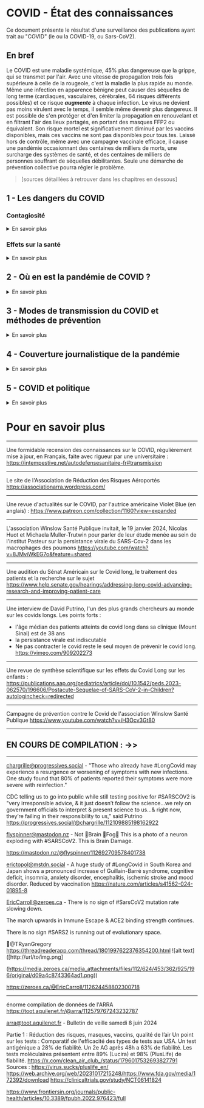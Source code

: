 # COVID - État des connaissances
Ce document présente le résultat d'une surveillance des publications ayant trait au "COVID" (le ou la COVID-19, ou Sars-CoV2).
## En bref 

Le COVID est une maladie systémique, 45% plus dangereuse que la grippe, qui se transmet par l'air. Avec une vitesse de propagation trois fois supérieure à celle de la rougeole, c'est la maladie la plus rapide au monde. Même une infection en apparence bénigne peut causer des séquelles de long terme (cardiaques, vasculaires, cérébrales, 64 risques différents possibles) et ce risque ***augmente*** à chaque infection. Le virus ne devient pas moins virulent avec le temps, il semble même devenir plus dangereux. Il est possible de s'en protéger et d'en limiter la propagation en renouvelant et en filtrant l'air des lieux partagés, en portant des masques FFP2 ou équivalent. Son risque mortel est significativement diminué par les vaccins disponibles, mais ces vaccins ne sont pas disponibles pour tous.tes. Laissé hors de contrôle, même avec une campagne vaccinale efficace, il cause une pandémie occasionnant des centaines de milliers de morts, une surcharge des systèmes de santé, et des centaines de milliers de personnes souffrant de séquelles débilitantes. Seule une démarche de prévention collective pourra régler le problème.

> [sources détaillées à retrouver dans les chapitres en dessous]

## 1 - Les dangers du COVID

  
  ### Contagiosité
  <details> > <summary> En savoir plus </summary> 
    
«La contagiosité des aérosols de SRAS-CoV-2 exhalés est suffisante pour transmettre le covid-19 en quelques minutes» «Ce temps peut être aussi court que 6 min lorsqu'un individu hautement infectieux pénètre dans la pièce ou seulement 1 min si la personne infectée a déjà été dans la pièce suffisamment longtemps pour que la concentration de virus dans l'air atteigne la saturation.»

> https://www.nature.com/articles/s41598-023-47829-8

    
  Le COVID (variant Omicron) est la maladie à la vitesse de propagation la plus rapide connue de l'homme à cause d'un taux de reproduction très élevé (R=5, celui de la Rougeole est de R=15) et d'un temps de génération très court (<5j, celui de la rougeole 15j). 
  
  > Source https://twitter.com/JPWeiland/status/1473848483593728006


</details>

### Effets sur la santé
<details> > <summary> En savoir plus </summary> 

#### -------- Mortalité directe (morts "du COVID")
<details> > <summary> En savoir plus </summary>
Le COVID (tous variants, tous statuts vaccinaux) a un taux de léthalité directe de 8 à 9% supérieur à celui de la grippe. Ce taux de léthalité directe ne prend pas en compte les effets secondaires, qui sont nombreux et fréquents (cf. plus bas)

  > Source https://www.thelancet.com/journals/laninf/article/PIIS1473-3099(23)00684-9/fulltext#%20

</details>

#### -------- Mortalité indirecte (morts "avec le COVID")
<details> > <summary> En savoir plus </summary>

  Les excès de décès "de cause naturelle" observés aux USA seraient en grande partie liés au COVID. Une nouvelle étude fournit des données les plus convaincantes à ce jour pour suggérer que les taux de mortalité excédentaires dus à des maladies chroniques et à d'autres causes naturelles sont en fait dus aux infections par COVID-19.
  
> https://www.pnas.org/doi/full/10.1073/pnas.2313661121

> https://www.bu.edu/sph/news/articles/2024/new-analysis-reveals-many-excess-deaths-attributed-to-natural-causes-are-actually-uncounted-covid-19-deaths/

Accidents vasculaires cérébraux, crises cardiaques, morts subites : L'Amérique comprend-elle les risques à long terme liés à l'infection par le COVID ?

> https://fortune.com/2022/10/06/strokes-heart-attacks-sudden-death-america-long-term-risks-catching-covid-carolyn-barber/

Les survivants d'une forme grave de COVID-19 ont deux fois et demie plus de risques de mourir dans l'année qui suit la maladie que les personnes qui n'ont jamais été infectées. Il convient de noter que près de 80 % des décès en aval n'étaient pas dus à des complications typiques du COVID, telles qu'une détresse respiratoire aiguë ou des causes cardiaques.

> https://www.frontiersin.org/journals/medicine/articles/10.3389/fmed.2021.778434/full

</details>

#### -------- Le COVID est une maladie systémique, affectant tous les organes
<details> > <summary> En savoir plus </summary> 
Sur 94 indices de santé sélectionnés par le CDC, le COVID en affecte 64 (contre 6 pour la grippe).
Tous les systèmes d'organes ont plus de chance d'être affectés par le COVID que par la grippe (à l'exception du système pulmonaire, plus affecté par la grippe).
Tous risques d'effets délétères sur la santé confondus, le COVID est 45% plus à même d'affecter votre santé que la grippe.
  
> Source https://www.thelancet.com/journals/laninf/article/PIIS1473-3099(23)00684-9/fulltext#%20

Le virus persiste pendant très longtemps dans de multiples organes, et cette persistence semble être corrélée aux symptômes du COVID long

> https://www.thelancet.com/journals/laninf/article/PIIS1473-3099(24)00171-3/fulltext?dgcid=raven_jbs_aip_email

Une étude qui prouve que le COVID-19 est beaucoup plus nocif et mortel que la grippe.
Dr. Al-Aly a écrit: «Nous avons observé des risques plus élevés de décès, d’utilisation des soins de santé et d'atteinte dans la plupart des systèmes d’organes dans la COVID-19 que dans la grippe. Cela était évident pour les variants pré-Delta, Delta et l'Omicron. Et aussi évident chez les sujets vaccinés et non vaccinés. Le COVID-19 reste une menace beaucoup plus grave pour la santé humaine que la grippe. »
Il a ajouté que les résultats de l'étude soulignent que «COVID-19 est vraiment une maladie multisystémique et que la grippe est plutôt un virus respiratoire.

> Source: https://www.wsws.org/en/articles/2023/12/18/covi-d18.html

</details>

#### -------- Durée de persistence des symptômes, "COVID long"

<details> > <summary> En savoir plus </summary> 
Le COVID a des effets plus importants sur la santé dans la phase post-aigüe que dans la phase aigüe, comme c'est d'ailleur le cas de la grippe.
  
> Source https://www.thelancet.com/journals/laninf/article/PIIS1473-3099(23)00684-9/fulltext#%20

Dans une interview, des chercheurs spécialistes du COVID disent qu'ils continuent à se masquer surtout par crainte du COVID long
> https://www.youtube.com/watch?v=rMt6ZV-hHSE

Le virus persiste pendant très longtemps dans de multiples organes, et cette persistence semble être corrélée aux symptômes du COVID long

> https://www.thelancet.com/journals/laninf/article/PIIS1473-3099(24)00171-3/fulltext?dgcid=raven_jbs_aip_email

Des scientifiques de l'institut Pasteur démontrent la persistance virale du SARS-CoV-2, vivant, dans l'organisme jusqu'à 18 mois après l'infection

> https://www.nature.com/articles/s41590-023-01661-4


Des statistiques sur la population Canadienne révèlent que le pourcentage d'adultes présentant des symptômes à long terme augmente avec le nombre d'infections à la COVID-19 (15% pour une infection, 35 à 40% pour 3 infections)
Près de la moitié des adultes canadiens ayant déclaré ressentir encore des symptômes à long terme de la COVID-19 ont aussi déclaré n’avoir constaté aucune amélioration au fil du temps. 
10% de la population déclare présenter des symptomes à long terme.
Dre Mona Nemer (@SciChefCan), conseillère scientifique en chef du Canada : "Même les cas bénins d'infection par le SRAS-CoV-2 risquent de se transformer en covid longue, et ces résultats suggèrent que la menace augmente en cas d'infections multiples. 

> https://www150.statcan.gc.ca/n1/pub/75-006-x/2023001/article/00015-fra.htm

L'émulation scientifique et médicale autour du "COVID long" permet de (re)découvrir des phénomènes similaires dans d'autres infections, comme la grippe.
«Il est tout à fait clair que la "grippe longue" est pire que la grippe, tout comme le Covid long est pire que le Covid», a déclaré le Dr ziyad Al-Aly, un épidémiologiste clinique de l’Université de Washington à Saint-Louis, dans le Missouri, qui a dirigé la recherche. 
Il a été motivé pour étudier le phénomène après avoir observé l'ampleur des maladies de longue durée rencontrées par les personnes qui se sont rétablies de Covid.
« Il y a cinq ans, il ne me serait pas venu à l'idée d’examiner la possibilité d’une « longue grippe ». Mais l'une des principales leçons que nous avons apprises de cette pandémie est qu'un virus dont nous pensions tous initialement qu'il ne pourrait que causer de maladies graves laisse des millions de personnes atteintes de Covid longu, a-t-il déclaré. « Nous nous sommes demandé si cela pourrait se produire avec d’autres choses. Cela pourrait-il se produire avec la grippe, par exemple?»

> https://www.theguardian.com/society/2023/dec/14/long-flu-study-finds-flu-patients-at-higher-risk-of-longer-term-illness

Plus de la moitié des américains qui guérissent d'une infection Covid ont des symmptômes qui durent jusqu'à 3 ans.

> https://tinyurl.com/54xuebr7
> https://www.foxnews.com/health/over-half-people-get-covid-have-lingering-symptoms-3-years-study-finds

Le virus persiste dans le sang des années après l'infection. "Le SARS-CoV-2, le virus responsable du COVID-19, peut rester dans le corps humain longtemps après la disparition de l'infection initiale, des fragments étant retrouvés dans le sang jusqu'à 14 mois et dans les tissus pendant plus de 2 ans."

> https://neurosciencenews.com/long-covid-blood-25724/

</details>

#### -------- Effets sur le cerveau et les capacités intellectuelles
<details> > <summary> En savoir plus </summary> 

Une infection par le SARS-CoV-2 augmente le risque de maladie neurodégénérative, et devrait être considéré comme un facteur de risque de la maladie d'Alzheimer, bien que la distinction entre cause et accelération de la maladie manque encore de clarté

> https://www.thelancet.com/journals/laneur/article/PIIS1474-4422(24)00178-9/abstract 

Les enfants exposés au COVID-19 in utero risquent un retard neurodéveloppemental.
«Plus de 50 % des nourrissons exposés au SRAS-CoV-2 présentaient des scores ASQ-3 inférieurs à la limite attendue, avec environ la moitié classée avec un retard de développement neurodéveloppemental, principalement à 4 et 12 mois», écrivent les auteurs.

> https://www.cidrap.umn.edu/covid-19/study-shows-infants-exposed-covid-utero-risk-developmental-delay

«Ces résultats démontrent de manière robuste un ralentissement cognitif sévère et généralisé chez les personnes atteintes de Covid long.»

> https://medrxiv.org/content/10.1101/2023.12.03.23299331v1
> https://www.thelancet.com/journals/eclinm/article/PIIS2589-5370(24)00013-0/fulltext

Le risque d'apparition d'une nouvelle démence après un cas de Covid chez les adultes plus âgés (60 ans et plus), d'après une revue systématique de 11 études par rapport à des témoins, est accru de ~60% ; après un cas de Covid sévère, le risque est multiplié par 17 ; il se manifeste à 6 mois.

> https://papers.ssrn.com/sol3/papers.cfm?abstract_id=4716751 (preprint)

2 importantes études de cohortes prospectives sur les déficits cognitifs liés au Long Covid viennent d'être publiées. Le chercheur et médecin Eric Topol les résume :

> https://erictopol.substack.com/p/long-covid-and-cognitive-deficits

Un nombre croissante d'études nous montrent que le COVID a un impact conséquent sur le cerveau, y compris sur le QI.

> https://theconversation.com/mounting-research-shows-that-covid-19-leaves-its-mark-on-the-brain-including-with-significant-drops-in-iq-scores-224216

</details>

#### -------- Effets sur le système cardiovasculaire
<details> > <summary> En savoir plus </summary> 

De vastes études de suivi montrent que les personnes atteintes de COVID ont vu augmenter leur risque de complications cardiaques, y compris les crises cardiaques, les accidents vasculaires cérébraux et les arythmies. Ceux-ci peuvent survenir même chez les personnes présentant des symptômes légers ou chez les personnes jeunes et actives.
https://www.heartandstroke.ca/articles/coronavirus-heart-disease-and-stroke

</details>

#### -------- Effets sur le système immunitaire
<details> > <summary> En savoir plus </summary> 

La COVID-19 provoque le renouvellement et le vieillissement des cellules immunitaires responsables de la réponse à d’autres agents pathogènes. Ces cellules ont une capacité de renouvellement limitée, qui s'épuise lorsqu'elle est utilisée pour générer des cellules de lutte contre les maladies. Le COVID-19 active largement ces cellules et donc les vieillit. Les cellules T naives sont relativement indifférenciées, et la stimulation les amènera plus rapidement à la différenciation terminale et réduira en même temps leur capacité prolifative. Des études suggèrent également que le SRAS-COV-2 provoque une apoptose cellulaire (mort cellulaire programmée) de certains lymphocytes T dans le système immunitaire.

> https://whn.global/scientific/covid19-immune-dysregulation/

Une grande étude américaine a montré un risque plus élevé de bronchiolite et d'infection par le virus respiratoire syncytial (VRS) après une infection par le COVID-19.

> https://cabrioles.substack.com/p/quest-ce-qui-a-alimente-la-vague


"L'infection par le COVID-19 a plusieurs effets très préoccupants sur le système immunitaire qui pourraient facilement conduire à favoriser d'autres agents pathogènes et à aggraver les conséquences des réinfections par le COVID-19. Ce dysfonctionnement ou vieillissement du système immunitaire est au moins l'un des scénarios les plus probables expliquant les récentes vagues de maladies comme le VRS, la grippe, le streptocoque A et d'autres infections. En revanche, la dette immunitaire n'est pas considérée comme une explication viable, car l'augmentation de ces maladies se poursuit dans les pays qui ont déjà connu des flambées la saison dernière et voient l'immunité diminuer pour bon nombre de ces maladies. Une autre préoccupation sérieuse à ce stade est que les infections répétées par le COVID-19 pourraient conduire à l'épuisement des cellules T CD8+ cytotoxiques, ce qui pourrait avoir des effets en aval sur d'autres maladies comme les cancers, car les cellules T jouent un rôle essentiel dans la limitation de la prolifération tumorale et il a été démontré qu'elles peuvent se différencier et devenir dysfonctionnelles."

> https://cabrioles.substack.com/p/covid-19-et-dysregulation-immunitaire?publication_id=850442


Des fragments de virus SARS-CoV-2 peuvent se réassembler en complexes "zombie" (XenoAMP-dsDNA) et provoquer des réponses immunitaires majeures et stables, affectant des cellules saines, non infectées. Ce pĥénomène n'est pas observé dans le cas des coronavirus classiques causant les "coups de froid"

> https://www.pnas.org/doi/10.1073/pnas.2300644120

Dysrégulation persistante du complément du système immunitaire avec des signes de thrombo-inflammation, en cas de Long Covid actif.

> https://www.science.org/doi/10.1126/science.adg7942

Une étude de cohorte basée sur la population montre un risque accru de maladies auto-immunes après un COVID pendant au moins un an. Les chercheurs ont analysé une base de données de plus de 20 millions de personnesdiagnostiqués avec Covid au cours de la période 2020-21. 

> https://www.cidrap.umn.edu/covid-19/covid-tied-higher-risk-inflammatory-autoimmune-diseases-1-year.


Études observationnelles sur 10M de japonais.e.s et 10M de coréen.ne.s : Augmentation des risques de maladies rhumatismales d'origine autoimmune, telles que la polyarthride rhumatoïde et certaines formes de lupus

> https://www.medpagetoday.com/rheumatology/generalrheumatology/109000
> https://www.acpjournals.org/doi/10.7326/M23-1831

Une vidéo très pédagogique couvrant ces deux études :

> https://twitter.com/chantz_y/status/1765837555390660778



</details>


#### -------- Effets sur le système digestif
<details> > <summary> En savoir plus </summary> 

Un essai randomisé, en double aveugle, contrôle versus placebo, montre que moduler le microbiome intestinal est efficace pour soulager les symptômes du Covid Long.

> https://www.thelancet.com/journals/laninf/article/PIIS1473-3099(23)00685-0/fulltext

Le microbiome intestinal semble être un facteur permettant de prédire le risque de COVID long
> [https://www.cell.com/cell-host-microbe/abstract/S1931-3128(24)00122-7 ](https://www.cell.com/cell-host-microbe/abstract/S1931-3128(24)00122-7)

</details>


#### -------- Autres effets
<details> > <summary> En savoir plus </summary> 
  
Le Covid provoque des naissances prématurées (< 32 semaines de gestation). La vaccination prévient cet effet, apparemment de manière spectaculaire

> https://pnas.org/doi/epdf/10.1073/pnas.2311573120

Une infection au SARS-CoV-2 pourrait-elle causer des cancers ? On estime que les infections virales sont responsavles de 15 à 20% des cas de cancer dans le monde. "Nous ne comprenons pas encore très bien ce virus, donc je ne peux que spéculer sur son influence sur le cancer en attendant les résultats de cette étude. Mais nous savons qu'il cause une inflammation chronique, ce qui crée une situation favorable à davantage de mutations qui s'accumulent dans différentes cellules, et celles qui prolifèrent peuvent devenir cancéreuses". Akiko Iwasaki, professeur à la Yale School of Medicine

> https://fortune.com/2023/11/23/inside-long-covids-war-body-researchers-trying-find-out-virus-potential-cancer-carolyn-barber/


</details>

### Qui est affecté par le COVID ?

#### COVID long

Le microbiome intestinal semble être un facteur permettant de prédire le risque de COVID long
> [https://www.cell.com/cell-host-microbe/abstract/S1931-3128(24)00122-7 ](https://www.cell.com/cell-host-microbe/abstract/S1931-3128(24)00122-7)

</details>

## 2 - Où en est la pandémie de COVID ?
<details> > <summary> En savoir plus </summary> 

  En France, l'évolution de la pandémie est suivie via l'analyse de la présence de virus dans les eaux usées. Ces résultats peuvent être consultés en "temps réel" (par pas d'une semaine) ici :
  
  > https://tdelattre.shinyapps.io/SUMEau/

  Contrairement à la croyance commune, l'évolution du virus va vers davantage de dangerosité et de contagiosité. 

  > https://www.cell.com/action/showPdf?pii=S0092-8674%2823%2901400-9

</details>

## 3 - Modes de transmission du COVID et méthodes de prévention
<details> > <summary> En savoir plus </summary> 

  ### Comment le COVID se transmet et s'attrape
  <details> > <summary> En savoir plus </summary> 
Le COVID se transmet en respirant l'air contaminé par une autre personne. Il suffit que celle-ci respire dans la même pièce que vous. C'est encore pire si elle tousse, parle, chante, ou pratique un exercice physique (tout ce qui augmente l'activité respiratoire) mais la respiration suffit.

> https://www.thelancet.com/journals/lancet/article/PIIS0140-6736(21)00869-2/fulltext?ref=vc.ru
> https://www.bmj.com/content/378/bmj.o1929
> https://onlinelibrary.wiley.com/doi/full/10.1111/joim.13326
> https://academic.oup.com/cid/article/74/10/1722/6343417


Ferretti et al. étudient la corrélation entre la quantité de temps passé avec une personne infectée, en fonction des situations (famille, travail) avec la probabilité de développer infection. Un score à haut risque résulte de la vie dans le même foyer qu'une personne infectieuse. Une brève rencontre à une distance de 2 mètres pendant 15 minutes, le seuil de contact «pertinent» défini dans la recherche manuelle des contacts pendant la pandémie de COVID-19 dans la plupart des pays, aboutit à un faible score de risque.
    
> https://www.nature.com/articles/d41586-023-04063-6
> https://www.annualreviews.org/content/journals/10.1146/annurev-fluid-060220-113712

«La contagiosité des aérosols de SRAS-CoV-2 exhalés est suffisante pour transmettre le covid-19 en quelques minutes» «Ce temps peut être aussi court que 6 min lorsqu'un individu hautement infectieux pénètre dans la pièce ou seulement 1 min si la personne infectée a déjà été dans la pièce suffisamment longtemps pour que la concentration de virus dans l'air atteigne la saturation.»

> https://www.nature.com/articles/s41598-023-47829-8

Un guide militant mais rigoureux avec des vidéos très pédagogiques pour comprendre et visualiser l'aérosolisation du Covid-19

> https://cabrioles.substack.com/p/comprendre-et-visualiser-laerosolisation

  </details>

### Méthodes de prévention
<details> > <summary> En savoir plus </summary> 

#### En Résumé : 
Les seules méthodes efficaces pour éviter la contagion collective sont les masques (FPP2 ou plus), le renouvellement ou la filtration de l'air intérieur, l'isolement des contaminé.es. Toutes ces mesures permettent également la protection individuelle, à laquelle il faut évidemment ajouter la vaccination.

#### Sources portant sur plusieurs mesures de protection :
Un outil permettant de calculer le risque de contagion pour un lieu ou un évènement donné, en fonction des mesures appliquées. Outil développé par un panel international d'experts mandatés par l'OMS.
  
> https://partnersplatform.who.int/aria
> https://iris.who.int/handle/10665/376346

Guide du Collectif Casper pour la réduction des risques de transmission

> https://academia.hypotheses.org/47539




#### Vaccination

La vaccination des enfants permet une protection modérée contre le le covid long (35 à 42%) 

> https://publications.aap.org/pediatrics/article/doi/10.1542/peds.2023-064446/196419/Vaccine-Effectiveness-Against-Long-COVID-in?searchresult=1?autologincheck=redirected

La vaccination des mères enceintes n'a pas d'effet négatifs détectables sur le bébé. En revanche, elle diminue les risques pour le bébé d'avoir des hémorragies cérébrales, des encéphélopathies hypoxy-ischémiques, et le risque de décès. Etude sur 94000 grossesses.

> https://jamanetwork.com/journals/jama/fullarticle/2814537

Parmi les 67 millions de personnes au Royaume-Uni, les conséquences de l'absence de vaccin Covid, en particulier chez les adultes plus âgés (75 ans et plus) :
L'absence d'une injection présente un risque similaire de Covid grave que l'absence des 4 injections (2,7 contre 3,1 fois, respectivement), ce qui met en évidence l'affaiblissement de l'immunité.

> https://www.thelancet.com/journals/lancet/article/PIIS0140-6736(23)02467-4/fulltext

Protection vaccinale élevée contre le Covid modéré et sévère chez les enfants et les adolescents tout au long de la pandémie, avec un risque plus faible de complications cardiaques dans le groupe vacciné pendant les périodes Omicron. 

> https://acpjournals.org/doi/10.7326/M23-1754?utm_source=cmpnr&utm_campaign=lfa_240109_1&utm_content=1&cmp=1&utm_medium=email


#### Masques 

Des scientifiques et médecins qui étudient le COVID disebt qu'ils continuent à se protéger du COVID et à porter le masque, et expliquent pourquoi

> https://aus.social/@DenisCOVIDinfoguy/111604132349988991
> https://www.youtube.com/watch?v=rMt6ZV-hHSE

Une revue de la littérature révèle de nombreuses études observationnelles de haute qualité démontrant l'association de l'utilisation des masques faciaux dans la communauté et des obligation de masques avec une réduction de la propagation du SARS-CoV-2. 
Des données robustes étayent l'utilisation de masques faciaux dans les lieux partagés pour réduire la transmission du SARS-CoV-2 et devraient éclairer les réponses futures aux épidémies et pandémies causées par les virus respiratoires.

> https://jamanetwork.com/journals/jamanetworkopen/fullarticle/2811136

Revue systématique sur l'efficacité des masques (ils sont efficaces, les N95/FFP2 sou supérieurs ont à prévilégier, mais les masques n'épargnent pas de pratiquer les autres mesures de prévention.
> https://www.ingentaconnect.com/content/ben/iddt/2023/00000023/00000008/art00004


#### Filtration et renouvellement de l'air

Pour choisir un filtre, si un compromis est nécessaire, mieux vaut viser un grand CADR (quantité d'air nettoyé) qu'une finesse de filtration importante.

> https://www.youtube.com/watch?v=bzFJNiZX0us

un critère important pour éviter les infections dans les locaux partagés est d'atteindre un objectif spécifique de renouvellement de l'air par heure (ACH). Une cible efficace semble être 6 à 12 ACH.

> https://airsupportproject.com/strive-for-6-to-12-ach/

Etude de l'interaction complexe entre le temps, la densité virale dans l'air et la filtration, en examinant comment la durée d'exposition et la concentration des particules virales influencent l'efficacité des mesures préventives. On voit comme les masques et la filtration modifient les risques.

> https://airsupportproject.com/interplay-of-time-viral-density-and-filtration/

"That a pure atmosphere is necessary to preserve health I need not attempt to prove by reasoning; it is a thruth universally known and acknowledged." Thomas Tredgold in 1824.
Depuis 200 ans, des calculs ont été effectués pour définir la ventilation nécessaire dans les locaux partagés.

> More information on History section of https://nousaerons.fr/benchmark/
> https://docs.google.com/spreadsheets/d/1I5slGR5S__B8SKvKf1cWGpIXGFfQUnKM4aTNbK9LUnQ/edit#gid=0

Un programme du gouvernement Néo-Zélandais, visant à améliorer l'environnement scolaire via le monitoring des classes, dont le CO2 pour évaluer la qualité de la ventilation et des risques de contagion.

> https://www.education.govt.nz/our-work/changes-in-education/te-haratau/

Une réflexion des autorités américaines sur l'amélioration de l'aération dans les bâtiments publics et en particulier les écoles

> https://www.usgbc.org/articles/optimizing-school-efficiency-and-iaq-through-commissioning

#### Evitement des personnes contagieuses

« 40 % des enfants sont encore infectieux après une résolution des symptômes » « Ces résultats encouragent la prise en compte des mesures de prévention et de contrôle des infections pendant une période allant jusqu'à 10 jours après l'apparition des symptômes afin de réduire le risque de transmission résiduel autour des populations vulnérables ou immunodéprimées »

> https://www.cidrap.umn.edu/covid-19/covid-study-40-children-still-infectious-after-symptom-resolution

Une étude indiquant quand il est le plus efficace de se tester, l'évolution temporelle de la charge virale après l'apparition des premiers symptômes, et les stratégies d'isolement optimales :

> https://www.health.com/covid-test-timing-symptoms-8348633

</details>

</details>


## 4 - Couverture journalistique de la pandémie
<details> > <summary> En savoir plus </summary> 
  
La couverture journalistique globale du COVID est au mieux, extrèmement partielle et erronée, et dans l'ensemble, positivement mensongère

> https://www.thegauntlet.news/p/how-the-press-manufactured-consent 

Une interview de médecin couvrant correctement et clairement la plupart des sujets, mais ne donnant pas de sources

> https://www.ineteconomics.org/perspectives/blog/from-long-covid-odds-to-lost-iq-points-ongoing-threats-you-dont-know-about

"Travailler sur le Covid Long m'a appris à devenir un meilleur journaliste", par Ed Yong
"En tant que journaliste scientifique, j'ai écrit sur de nombreux sujets au cours de ma carrière. Aucun ne m'a autant affecté que le Covid  Long. Aucun n'a changé ma vision de ce que le journalisme peut faire et de comment il peut le faire de manière aussi profonde."

> https://cabrioles.substack.com/p/travailler-sur-le-covid-long-ma-appris

Article du New York Time article : quel est le risque d'infections répétées au covid-19 ?

> https://time.com/6553340/covid-19-reinfection-risk/

</details>

## 5 - COVID et politique
<details> > <summary> En savoir plus </summary>

  Why Democrats should do more on COVID
  
  > https://newrepublic.com/article/177849/biden-democrats-covid-pandemic-2024

</details>

# Pour en savoir plus
-------------------------------------------------------------------------------------------------------------------------
Une formidable recension des connaissances sur le COVID, régulièrement mise à jour, en Français, faite avec rigueur par une universitaire : https://intempestive.net/autodefensesanitaire-fr#transmission

--------
Le site de l'Association de Réduction des Risques Aéroportés 
https://associationarra.wordpress.com/

--------
Une revue d'actualités sur le COVID, par l'autrice américaine Violet Blue (en anglais) : https://www.patreon.com/collection/1160?view=expanded

--------
L'association Winslow Santé Publique invitait, le 19 janvier 2024,  Nicolas Huot et Michaela Muller-Trutwin pour parler de leur étude menée au sein de l'institut Pasteur sur la persistance virale du SARS-Cov-2 dans les macrophages des poumons
https://youtube.com/watch?v=8JMviWkEG7o&feature=shared

--------
Une audition du Sénat Américain sur le Covid long, le traitement des patients et la recherche sur le sujet
https://www.help.senate.gov/hearings/addressing-long-covid-advancing-research-and-improving-patient-care

--------
Une interview de David Putrino, l'un des plus grands chercheurs au monde sur les covids longs. Les points forts :
* l'âge médian des patients atteints de covid long dans sa clinique (Mount Sinai) est de 38 ans
* la persistance virale est indiscutable
* Ne pas contracter le covid reste le seul moyen de prévenir le covid long.
https://vimeo.com/909202273

--------
Une revue de synthèse scientifique sur les effets du Covid Long sur les enfants : 
https://publications.aap.org/pediatrics/article/doi/10.1542/peds.2023-062570/196606/Postacute-Sequelae-of-SARS-CoV-2-in-Children?autologincheck=redirected

--------
Campagne de prévention contre le Covid de l'association Winslow Santé Publique
https://www.youtube.com/watch?v=iH3Ocv3Gt80

-----------------------------------


EN COURS DE COMPILATION : ->>
------------------------------------


----------------------------------------------

chargrille@progressives.social - "Those who already have #LongCovid may experience a resurgence or worsening of symptoms with new infections. One study found that 80% of patients reported their symptoms were more severe with reinfection."

CDC telling us to go into public while still testing positive for #SARSCOV2 is "very irresponsible advice, & it just doesn’t follow the science...we rely on government officials to interpret & present science to us...& right now, they’re failing in their responsibility to us,” said Putrino
https://progressives.social/@chargrille/112109885198162922



flyspinner@mastodon.nz - Not 👏Brain 👏Fog👏
This is a photo of a neuron exploding with #SARSCoV2.
This is Brain Damage.

https://mastodon.nz/@flyspinner/112692709578401738


erictopol@mstdn.social - A huge study of #LongCovid in South Korea and Japan
shows a pronounced increase of Guillain-Barré syndrome, cognitive deficit, insomnia, anxiety disorder, encephalitis, ischemic stroke and mood disorder. Reduced by vaccination
https://nature.com/articles/s41562-024-01895-8


EricCarroll@zeroes.ca - There is no sign of #SarsCoV2 mutation rate slowing down.

The march upwards in Immune Escape & ACE2 binding strength continues.

There is no sign #SARS2 is running out of evolutionary space.

🧵@TRyanGregory
 https://threadreaderapp.com/thread/1801997622376354200.html
 ![alt text]([http://url/to/img.png]
 
 (https://media.zeroes.ca/media_attachments/files/112/624/453/362/925/196/original/d09a4c8743364ad1.png))

 https://zeroes.ca/@EricCarroll/112624458802300718

 --------------------------------------------------------------------------------------------

 énorme compilation de données de l'ARRA  https://toot.aquilenet.fr/@arra/112579767243232787

 arra@toot.aquilenet.fr - Bulletin de veille samedi 8 juin 2024

Partie 1 : Réduction des risques, masques, vaccins, qualité de l’air
Un point sur les tests :
Comparatif de l'efficacité des types de tests aux USA. Un test antigénique a 28% de fiabilité. Un 2e AG après 48h a 63% de fiabilité. Les tests moléculaires présentent entre 89% (Lucira) et 98% (PlusLife) de fiabilité.
https://x.com/clean_air_club_/status/1796017532693827791
Sources :
https://virus.sucks/pluslife_en/
https://web.archive.org/web/20231017215248/https://www.fda.gov/media/172392/download
https://clinicaltrials.gov/study/NCT06141824

https://www.frontiersin.org/journals/public-health/articles/10.3389/fpubh.2022.976423/full






